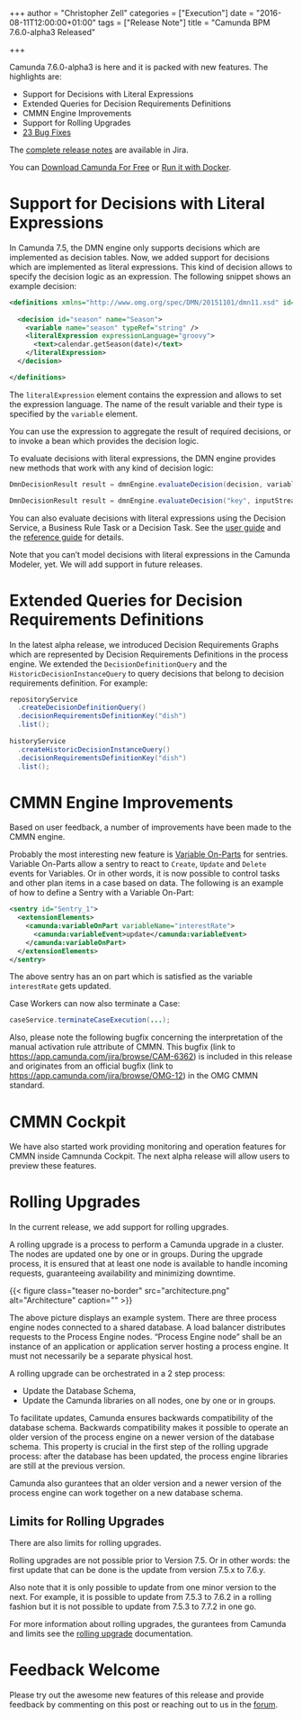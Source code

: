 +++
author = "Christopher Zell"
categories = ["Execution"]
date = "2016-08-11T12:00:00+01:00"
tags = ["Release Note"]
title = "Camunda BPM 7.6.0-alpha3 Released"

+++

Camunda 7.6.0-alpha3 is here and it is packed with new features. The highlights are:



* Support for Decisions with Literal Expressions
* Extended Queries for Decision Requirements Definitions
* CMMN Engine Improvements
* Support for Rolling Upgrades
* [23 Bug Fixes](https://app.camunda.com/jira/issues/?jql=issuetype%20%3D%20%22Bug%20Report%22%20AND%20fixVersion%20%3D%207.6.0-alpha3)

The [complete release notes](https://app.camunda.com/jira/secure/ReleaseNote.jspa?projectId=10230&version=14609) are available in Jira.

You can [Download Camunda For Free](https://camunda.org/download/)
or [Run it with Docker](https://hub.docker.com/r/camunda/camunda-bpm-platform/).

<!--more-->

# Support for Decisions with Literal Expressions

In Camunda 7.5, the DMN engine only supports decisions which are implemented as decision tables. Now, we added support for decisions which are implemented as literal expressions. This kind of decision allows to specify the decision logic as an expression. The following snippet shows an example decision:

```xml
<definitions xmlns="http://www.omg.org/spec/DMN/20151101/dmn11.xsd" id="dish" name="Desired Dish" namespace="party">
  
  <decision id="season" name="Season">
    <variable name="season" typeRef="string" />
    <literalExpression expressionLanguage="groovy">
      <text>calendar.getSeason(date)</text>
    </literalExpression>
  </decision>

</definitions>
```

The `literalExpression` element contains the expression and allows to set the expression language. The name of the result variable and their type is specified by the `variable` element.

You can use the expression to aggregate the result of required decisions, or to invoke a bean which provides the decision logic. 

To evaluate decisions with literal expressions, the DMN engine provides new methods that work with any kind of decision logic:

```java
DmnDecisionResult result = dmnEngine.evaluateDecision(decision, variables);

DmnDecisionResult result = dmnEngine.evaluateDecision("key", inputStream, variables);
```

You can also evaluate decisions with literal expressions using the Decision Service, a Business Rule Task or a Decision Task. See the [user guide](https://docs.camunda.org/manual/latest/user-guide/process-engine/decisions/decision-service/) and the [reference guide](https://docs.camunda.org/manual/latest/reference/dmn11/decision-literal-expression/) for details.

Note that you can’t model decisions with literal expressions in the Camunda Modeler, yet. We will add support in future releases.

# Extended Queries for Decision Requirements Definitions

In the latest alpha release, we introduced Decision Requirements Graphs which are represented by Decision Requirements Definitions in the process engine. We extended the `DecisionDefinitionQuery` and the `HistoricDecisionInstanceQuery` to query decisions that belong to decision requirements definition. For example:

```java
repositoryService
  .createDecisionDefinitionQuery()
  .decisionRequirementsDefinitionKey("dish")
  .list();
  
historyService
  .createHistoricDecisionInstanceQuery()  
  .decisionRequirementsDefinitionKey("dish")
  .list();
```


# CMMN Engine Improvements

Based on user feedback, a number of improvements have been made to the CMMN engine.

Probably the most interesting new feature is [Variable On-Parts](http://docs.camunda.org/manual/latest/reference/cmmn11/sentry/#variableonpart) for sentries. Variable On-Parts allow a sentry to react to `Create`, `Update` and `Delete` events for Variables. Or in other words, it is now possible to control tasks and other plan items in a case based on data. The following is an example of how to define a Sentry with a Variable On-Part:

```xml
<sentry id="Sentry_1">
  <extensionElements>
    <camunda:variableOnPart variableName="interestRate">
      <camunda:variableEvent>update</camunda:variableEvent>
    </camunda:variableOnPart>
  </extensionElements>	
</sentry> 
```

The above sentry has an on part which is satisfied as the variable `interestRate` gets updated.

Case Workers can now also terminate a Case:

```java
caseService.terminateCaseExecution(...);
```
Also, please note the following bugfix concerning the interpretation of the manual activation rule attribute of CMMN. This bugfix (link to https://app.camunda.com/jira/browse/CAM-6362) is included in this release and originates from an official bugfix (link to https://app.camunda.com/jira/browse/OMG-12) in the OMG CMMN standard.

# CMMN Cockpit

We have also started work providing monitoring and operation features for CMMN inside Camnunda Cockpit. The next alpha release will allow users to preview these features.


# Rolling Upgrades
In the current release, we add support for rolling upgrades.

A rolling upgrade is a process to perform a Camunda upgrade in a cluster. 
The nodes are updated one by one or in groups. During the upgrade process, it is ensured that at least one node is available to handle incoming requests, guaranteeing availability and minimizing downtime.

{{< figure class="teaser no-border" src="architecture.png" alt="Architecture" caption="" >}}

The above picture displays an example system. There are three process engine nodes connected to a shared database. A load balancer distributes requests to the Process Engine nodes. 
“Process Engine node” shall be an instance of an application or application server hosting a process engine.
It must not necessarily be a separate physical host.

A rolling upgrade can be orchestrated in a 2 step process:

 * Update the Database Schema,
 * Update the Camunda libraries on all nodes, one by one or in groups.

To facilitate updates, Camunda ensures backwards compatibility of the database schema. Backwards compatibility makes it possible to operate an older version of the process engine on a newer version of the database schema.
This property is crucial in the first step of the rolling upgrade process: after the database has been updated, the process engine libraries are still at the previous version.

Camunda also gurantees that an older version and a newer version of the process engine can work together on a new database schema.

## Limits for Rolling Upgrades

There are also limits for rolling upgrades.

Rolling upgrades are not possible prior to Version 7.5. Or in other words: the first update that can be done is the update from version 7.5.x to 7.6.y.

Also note that it is only possible to update from one minor version to the next. For example, it is possible to update from 7.5.3 to 7.6.2 in a rolling fashion but it is not possible to update from 7.5.3 to 7.7.2 in one go.

For more information about rolling upgrades, the gurantees from Camunda and limits see the [rolling upgrade](https://docs.camunda.org/manual/latest/update/rolling-upgrade/) documentation.

# Feedback Welcome

Please try out the awesome new features of this release and provide feedback by commenting on this post or reaching out to us in the [forum](https://forum.camunda.org/).



